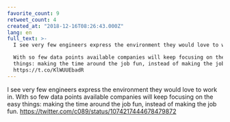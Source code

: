 ```yaml
---
favorite_count: 9
retweet_count: 4
created_at: "2018-12-16T08:26:43.000Z"
lang: en
full_text: >-
  I see very few engineers express the environment they would love to work in.

  With so few data points available companies will keep focusing on the easy
  things: making the time around the job fun, instead of making the job fun.
  https://t.co/KlWUUEbadR
---
```


I see very few engineers express the environment they would love to work in.
With so few data points available companies will keep focusing on the easy
things: making the time around the job fun, instead of making the job fun.
<https://twitter.com/c089/status/1074217444678479872>
